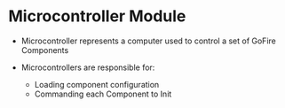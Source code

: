 # Microcontroller Module
  - Microcontroller represents a computer used to control a set of GoFire Components
  
  - Microcontrollers are responsible for:
    - Loading component configuration
    - Commanding each Component to Init